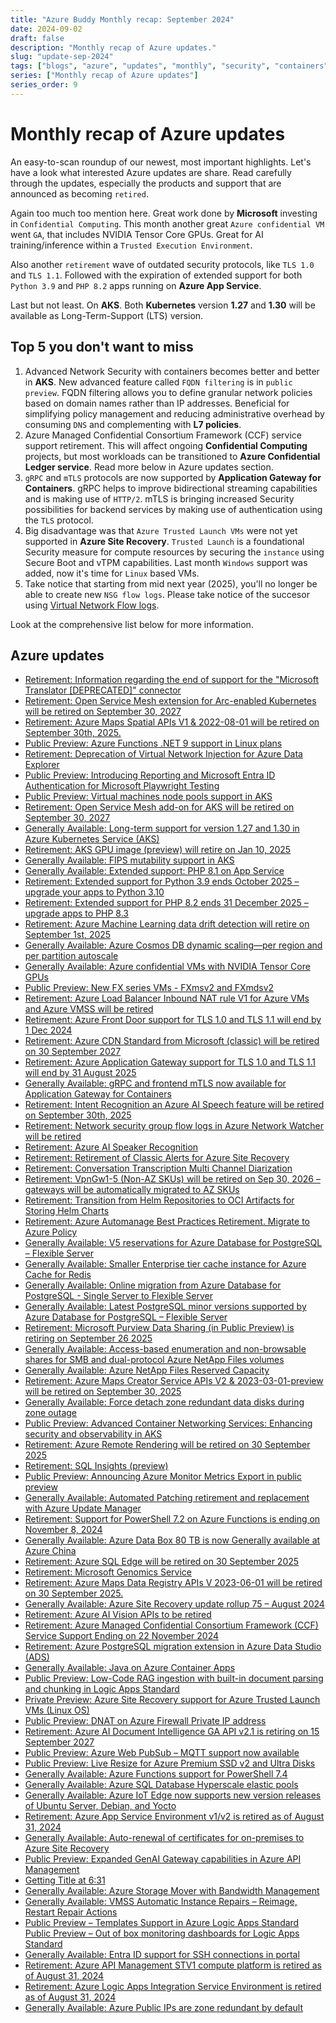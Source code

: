 ```yaml
---
title: "Azure Buddy Monthly recap: September 2024"
date: 2024-09-02
draft: false
description: "Monthly recap of Azure updates."
slug: "update-sep-2024"
tags: ["blogs", "azure", "updates", "monthly", "security", "containers", "management"]
series: ["Monthly recap of Azure updates"]
series_order: 9
---
```


# Monthly recap of Azure updates 

An easy-to-scan roundup of our newest, most important highlights. Let's have a look what interested Azure updates are share. Read carefully through the updates, especially the products and support that are announced as becoming `retired`.

Again too much too mention here. Great work done by **Microsoft** investing in `Confidential Computing`. This month another great `Azure confidential VM` went `GA`, that includes NVIDIA Tensor Core GPUs. Great for AI training/inference within a `Trusted Execution Environment`.

Also another `retirement` wave of outdated security protocols, like `TLS 1.0` and `TLS 1.1`. Followed with the expiration of extended support for both `Python 3.9` and `PHP 8.2` apps running on **Azure App Service**.

Last but not least. On **AKS**. Both **Kubernetes** version **1.27** and **1.30** will be available as Long-Term-Support (LTS) version. 

## Top 5 you don't want to miss

1. Advanced Network Security with containers becomes better and better in **AKS**. New advanced feature called `FQDN filtering` is in `public preview`. FQDN filtering allows you to define granular network policies based on domain names rather than IP addresses. Beneficial for simplifying policy management and reducing administrative overhead by consuming `DNS` and complementing with **L7 policies**. 
2. Azure Managed Confidential Consortium Framework (CCF) service support retirement. This will affect ongoing **Confidential Computing** projects, but most workloads can be transitioned to **Azure Confidential Ledger service**. Read more below in Azure updates section.  
3. `gRPC` and `mTLS` protocols are now supported by **Application Gateway for Containers**. gRPC helps to improve bidirectional streaming capabilities and is making use of `HTTP/2`. mTLS is bringing increased Security possibilities for backend services by making use of authentication using the `TLS` protocol.
4. Big disadvantage was that `Azure Trusted Launch VMs` were not yet supported in **Azure Site Recovery**. `Trusted Launch` is a foundational Security measure for compute resources by securing the `instance` using Secure Boot and vTPM capabilities. Last month `Windows` support was added, now it's time for `Linux` based VMs.
5. Take notice that starting from mid next year (2025), you'll no longer be able to create new `NSG flow logs`. Please take notice of the succesor using [Virtual Network Flow logs](https://learn.microsoft.com/en-us/azure/network-watcher/nsg-flow-logs-migrate).

Look at the comprehensive list below for more information.

## Azure updates

- [Retirement: Information regarding the end of support for the "Microsoft Translator [DEPRECATED]" connector](https://azure.microsoft.com/en-us/updates/v2/end-of-support-for-the-Microsoft-Translator-DEPRECATED-connector)
- [Retirement: Open Service Mesh extension for Arc-enabled Kubernetes will be retired on September 30, 2027](https://azure.microsoft.com/en-us/updates/v2/open-service-mesh-extension-for-aks-retirement)
- [Retirement: Azure Maps Spatial APIs V1 & 2022-08-01 will be retired on September 30th, 2025.](https://azure.microsoft.com/en-us/updates/v2/Azure-Maps-Spatial-APIs-V1-2022-08-01)
- [Public Preview: Azure Functions .NET 9 support in Linux plans](https://azure.microsoft.com/en-us/updates/v2/Azure-Functions-NET-9-support-in-Linux-20plans)
- [Retirement: Deprecation of Virtual Network Injection for Azure Data Explorer](https://azure.microsoft.com/en-us/updates/v2/Deprecation-of-Virtual-Network-Injection-for-Azure-Data-Explorer)
- [Public Preview: Introducing Reporting and Microsoft Entra ID Authentication for Microsoft Playwright Testing](https://azure.microsoft.com/en-us/updates/v2/Introducing-Reporting-and-Microsoft-Entra-IDAuthentication-for-MPT)
- [Public Preview: Virtual machines node pools support in AKS](https://azure.microsoft.com/en-us/updates/v2/Virtual-machines-node-pools-support-in-AKS)
- [Retirement: Open Service Mesh add-on for AKS will be retired on September 30, 2027](https://azure.microsoft.com/en-us/updates/v2/Open-Service-Mesh-add-on-for-AKS-will-be-retired-on-September-30-2027)
- [Generally Available: Long-term support for version 1.27 and 1.30 in Azure Kubernetes Service (AKS)](https://azure.microsoft.com/en-us/updates/v2/Long-term-support-for-version-1-27-and-1-30-in-AKS)
- [Retirement: AKS GPU image (preview) will retire on Jan 10, 2025](https://azure.microsoft.com/en-us/updates/v2/AKS-GPU-image-preview-will-retire)
- [Generally Available: FIPS mutability support in AKS](https://azure.microsoft.com/en-us/updates/v2/FIPS-mutability-support-in-AKS-GA)
- [Generally Available: Extended support: PHP 8.1 on App Service](https://azure.microsoft.com/en-us/updates/v2/Php-81-extension)
- [Retirement: Extended support for Python 3.9 ends October 2025 – upgrade your apps to Python 3.10](https://azure.microsoft.com/en-us/updates/v2/python-39-app-svc)
- [Retirement: Extended support for PHP 8.2 ends 31 December 2025 – upgrade apps to PHP 8.3](https://azure.microsoft.com/en-us/updates/v2/php-82-app-svc)
- [Retirement: Azure Machine Learning data drift detection will retire on September 1st, 2025](https://azure.microsoft.com/en-us/updates/v2/Azure-Machine-Learning-Data-Drift-Retirement)
- [Generally Available: Azure Cosmos DB dynamic scaling—per region and per partition autoscale](https://azure.microsoft.com/en-us/updates/v2/Azure-Cosmos-DB-dynamic-scaling)
- [Generally Available: Azure confidential VMs with NVIDIA Tensor Core GPUs](https://azure.microsoft.com/en-us/updates/v2/GA-confidential-VMs-with-NVIDIA-H100-Tensor-Core-GPUs)
- [Public Preview: New FX series VMs - FXmsv2 and FXmdsv2](https://azure.microsoft.com/en-us/updates/v2/FXmsv2-and-FXmdsv2-preview)
- [Retirement: Azure Load Balancer Inbound NAT rule V1 for Azure VMs and Azure VMSS will be retired](https://azure.microsoft.com/en-us/updates/v2/Retirement-notice-Azure-Load-Balancer-Inbound-NAT-rule-V1-for-Azure-VMs-and-Azure-VMSS-will-be-retired)
- [Retirement: Azure Front Door support for TLS 1.0 and TLS 1.1 will end by 1 Dec 2024](https://azure.microsoft.com/en-us/updates/v2/Azure-FrontDoor-support-for-TLS-10-and-TLS-11-will-end-by-1-Dec-2024)
- [Retirement: Azure CDN Standard from Microsoft (classic) will be retired on 30 September 2027](https://azure.microsoft.com/en-us/updates/v2/Azure-CDN-Standard-from-Microsoft-classic-will-be-retired-on-30-September-2027)
- [Retirement: Azure Application Gateway support for TLS 1.0 and TLS 1.1 will end by 31 August 2025](https://azure.microsoft.com/en-us/updates/v2/Azure-Application-Gateway-support-for-TLS-10-and-TLS-11-will-end-by-31-August-2025)
- [Generally Available: gRPC and frontend mTLS now available for Application Gateway for Containers](https://azure.microsoft.com/en-us/updates/v2/grpc-and-frontend-mutual-authentication-available-on-application-gateway-for-containers)
- [Retirement: Intent Recognition an Azure AI Speech feature will be retired on September 30th, 2025](https://azure.microsoft.com/en-us/updates/v2/Azure-Intent-Recognition-Retirement)
- [Retirement: Network security group flow logs in Azure Network Watcher will be retired](https://azure.microsoft.com/en-us/updates/v2/Azure-NSG-flow-logs-Retirement)
- [Retirement: Azure AI Speaker Recognition](https://azure.microsoft.com/en-us/updates/v2/Azure-AI-Speaker-Recognition-Retirement)
- [Retirement: Retirement of Classic Alerts for Azure Site Recovery](https://azure.microsoft.com/en-us/updates/v2/azure-site-recovery-classic-alerts-retirement)
- [Retirement: Conversation Transcription Multi Channel Diarization](https://azure.microsoft.com/en-us/updates/v2/Conversation-Transcription-Multichannel-Diarization-Retirement)
- [Retirement: VpnGw1-5 (Non-AZ SKUs) will be retired on Sep 30, 2026 – gateways will be automatically migrated to AZ SKUs](https://azure.microsoft.com/en-us/updates/v2/vpngw1-5-non-az-skus-will-be-retired-on-30-september-2026)
- [Retirement: Transition from Helm Repositories to OCI Artifacts for Storing Helm Charts](https://azure.microsoft.com/en-us/updates/v2/acr-helm-repositories-retirement)
- [Retirement: Azure Automanage Best Practices Retirement. Migrate to Azure Policy](https://azure.microsoft.com/en-us/updates/v2/Azure-Automanage-Best-Practices-Retirement-Migrate-to-Azure-Policy)
- [Generally Available: V5 reservations for Azure Database for PostgreSQL – Flexible Server](https://azure.microsoft.com/en-us/updates/v2/V5-reservations-for-Azure-Database)
- [Generally Available: Smaller Enterprise tier cache instance for Azure Cache for Redis](https://azure.microsoft.com/en-us/updates/v2/Smaller-Enterprise-tier-cache-instance-for-Azure-Cache-for-Redis)
- [Generally Available: Online migration from Azure Database for PostgreSQL - Single Server to Flexible Server](https://azure.microsoft.com/en-us/updates/v2/Online-migration-from-Azure-Database-for-PostgreSQL-Single-Server-to-Flexible-Server)
- [Generally Available: Latest PostgreSQL minor versions supported by Azure Database for PostgreSQL – Flexible Server](https://azure.microsoft.com/en-us/updates/v2/Latest-PostgreSQL-minor-versions-supported-by-Azure-Database-for-PostgreSQL)
- [Retirement: Microsoft Purview Data Sharing (in Public Preview) is retiring on September 26 2025](https://azure.microsoft.com/en-us/updates/v2/Microsoft-Purview-Data-Sharing-in-Public-Preview-is-retiring)
- [Generally Available: Access-based enumeration and non-browsable shares for SMB and dual-protocol Azure NetApp Files volumes](https://azure.microsoft.com/en-us/updates/v2/ANF-ABE-NBS)
- [Generally Available: Azure NetApp Files Reserved Capacity](https://azure.microsoft.com/en-us/updates/v2/ANF-Reserved-Capacity)
- [Retirement: Azure Maps Creator Service APIs V2 & 2023-03-01-preview will be retired on September 30, 2025](https://azure.microsoft.com/en-us/updates/v2/azure-maps-creator-services-retirement-on-30-september-2025)
- [Generally Available: Force detach zone redundant data disks during zone outage](https://azure.microsoft.com/en-us/updates/v2/Force-detach-zone-redundant-data-disks-during-zone-outage)
- [Public Preview: Advanced Container Networking Services: Enhancing security and observability in AKS](https://azure.microsoft.com/en-us/updates/v2/fqdn-filtering)
- [Retirement: Azure Remote Rendering will be retired on 30 September 2025](https://azure.microsoft.com/en-us/updates/v2/azure-remote-rendering-retirement)
- [Retirement: SQL Insights (preview)](https://azure.microsoft.com/en-us/updates/v2/sql-insights-retirement)
- [Public Preview: Announcing Azure Monitor Metrics Export in public preview](https://azure.microsoft.com/en-us/updates/v2/Announcing-public-preview-of-azure-monitor-metrics-export)
- [Generally Available: Automated Patching retirement and replacement with Azure Update Manager](https://azure.microsoft.com/en-us/updates/v2/Automated-Patching-deprecation-and-replacement-with-Azure-Update-Manager)
- [Retirement: Support for PowerShell 7.2 on Azure Functions is ending on November 8, 2024](https://azure.microsoft.com/en-us/updates/v2/powershell72-azure-functions-retirement)
- [Generally Available: Azure Data Box 80 TB is now Generally available at Azure China](https://azure.microsoft.com/en-us/updates/v2/general-availability-of-azuredatabox80tb-at-azurechina)
- [Retirement: Azure SQL Edge will be retired on 30 September 2025](https://azure.microsoft.com/en-us/updates/v2/azure-sql-edge-retirement)
- [Retirement: Microsoft Genomics Service](https://azure.microsoft.com/en-us/updates/v2/Microsoft-Genomics-Service-Retirement)
- [Retirement: Azure Maps Data Registry APIs V 2023-06-01 will be retired on 30 September 2025.](https://azure.microsoft.com/en-us/updates/v2/azure-maps-data-registry-apis-retirement-on-30-september-2025)
- [Generally Available: Azure Site Recovery update rollup 75 – August 2024](https://azure.microsoft.com/en-us/updates/v2/azure-site-recovery-rollup-update-75s)
- [Retirement: Azure AI Vision APIs to be retired](https://azure.microsoft.com/en-us/updates/v2/azure-vision-api-retirements)
- [Retirement: Azure Managed Confidential Consortium Framework (CCF) Service Support Ending on 22 November 2024](https://azure.microsoft.com/en-us/updates/v2/managed-confidential-consortium-framework-retirement)
- [Retirement: Azure PostgreSQL migration extension in Azure Data Studio (ADS)](https://azure.microsoft.com/en-us/updates/v2/Azure-PostgreSQL-migration-extension-in-Azure-Data-Studio-1)
- [Generally Available: Java on Azure Container Apps](https://azure.microsoft.com/en-us/updates/v2/Java-on-Azure-Container-Apps)
- [Public Preview: Low-Code RAG ingestion with built-in document parsing and chunking in Logic Apps Standard](https://azure.microsoft.com/en-us/updates/v2/Low-Code-RAG-ingestion-with-built-in-document-parsing-and-chunking-in-Logic-Apps-Standard)
- [Private Preview: Azure Site Recovery support for Azure Trusted Launch VMs (Linux OS)](https://azure.microsoft.com/en-us/updates/v2/private-preview-azure-site-recovery-support-for-azure-trusted-launch-vms-linux-os)
- [Public Preview: DNAT on Azure Firewall Private IP address](https://azure.microsoft.com/en-us/updates/v2/Public-preview-DNAT-on-Azure-Firewall-Private-IP-Address)
- [Retirement: Azure AI Document Intelligence GA API v2.1 is retiring on 15 September 2027](https://azure.microsoft.com/en-us/updates/v2/Azure-Docuement-Intelligence-V2-retirement)
- [Public Preview: Azure Web PubSub – MQTT support now available](https://azure.microsoft.com/en-us/updates/v2/Azure-Web-PubSub-MQTT-support-now-available-in-public-preview)
- [Public Preview: Live Resize for Azure Premium SSD v2 and Ultra Disks](https://azure.microsoft.com/en-us/updates/v2/Live-Resize-for-Azure-Premium-SSD-v2-and-Ultra-Disks)
- [Generally Available: Azure Functions support for PowerShell 7.4](https://azure.microsoft.com/en-us/updates/v2/Azure-Functions-Support-for-PowerShell-7-4)
- [Generally Available: Azure SQL Database Hyperscale elastic pools](https://azure.microsoft.com/en-us/updates/v2/Azure-SQL-Database-Hyperscale-elastic-pools)
- [Generally Available: Azure IoT Edge now supports new version releases of Ubuntu Server, Debian, and Yocto](https://azure.microsoft.com/en-us/updates/v2/IoT-Edge-support-for-Ubuntu-Server-24-04-Debian-12-and-Yocto-Scarthgap)
- [Retirement: Azure App Service Environment v1/v2 is retired as of August 31, 2024](https://azure.microsoft.com/en-us/updates/v2/App-Service-Environment-v1v2-Retirement-Update-1)
- [Generally Available: Auto-renewal of certificates for on-premises to Azure Site Recovery](https://azure.microsoft.com/en-us/updates/v2/azure-site-recovery-auto-renewal-certificates)
- [Public Preview: Expanded GenAI Gateway capabilities in Azure API Management](https://azure.microsoft.com/en-us/updates/v2/Expanded-GenAI-Gateway-Capabilities-in-Azure-API-Management)
- [Getting Title at 6:31](https://azure.microsoft.com/en-us/updates/v2/public-preview-azure-container-storage-enabled-by-azure-arc-edge-volumes)
- [Generally Available: Azure Storage Mover with Bandwidth Management](https://azure.microsoft.com/en-us/updates/v2/AzureStorageMover-BandwidthManagement)
- [Generally Available: VMSS Automatic Instance Repairs – Reimage, Restart Repair Actions](https://azure.microsoft.com/en-us/updates/v2/Now-available-vmss-automatic-instance-repairs-reimage-restart-repair-actions)
- [Public Preview – Templates Support in Azure Logic Apps Standard](https://azure.microsoft.com/en-us/updates/v2/Templates-Support-Azure-Logic-apps-Standard)
[Public Preview – Out of box monitoring dashboards for Logic Apps Standard](https://azure.microsoft.com/en-us/updates/v2/Out-of-box-monitoring-dashboards-for-Logic-Apps-Standard)
- [Generally Available: Entra ID support for SSH connections in portal](https://azure.microsoft.com/en-us/updates/v2/Entra-ID-support-for-SSH-connections-in-portal-is-now-generally-available)
- [Retirement: Azure API Management STV1 compute platform is retired as of August 31, 2024](https://azure.microsoft.com/en-us/updates/v2/Retirement-API-Management-STV1-2)
- [Retirement: Azure Logic Apps Integration Service Environment is retired as of August 31, 2024](https://azure.microsoft.com/en-us/updates/v2/ise-retirement-2)
- [Generally Available: Azure Public IPs are zone redundant by default](https://azure.microsoft.com/en-us/updates/v2/Azure-Public-Ips-are-zone-redundant-by-default)
